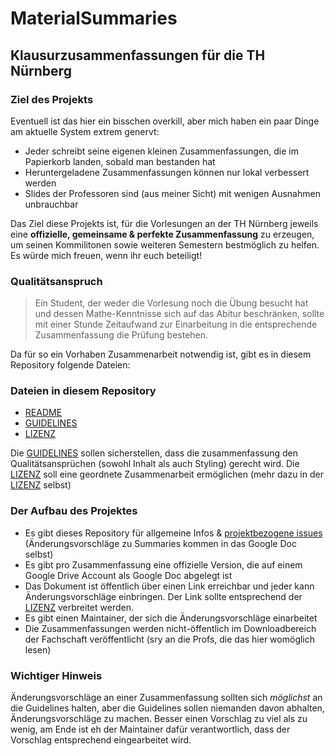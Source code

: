 # MaterialSummaries

## Klausurzusammenfassungen für die TH Nürnberg

### Ziel des Projekts

Eventuell ist das hier ein bisschen overkill, aber mich haben ein paar Dinge am aktuelle System extrem genervt:

-   Jeder schreibt seine eigenen kleinen Zusammenfassungen, die im Papierkorb landen, sobald man bestanden hat
-   Heruntergeladene Zusammenfassungen können nur lokal verbessert werden
-   Slides der Professoren sind (aus meiner Sicht) mit wenigen Ausnahmen unbrauchbar

Das Ziel diese Projekts ist, für die Vorlesungen an der TH Nürnberg jeweils eine **offizielle, gemeinsame & perfekte Zusammenfassung** zu erzeugen, um seinen Kommilitonen sowie weiteren Semestern bestmöglich zu helfen. Es würde mich freuen, wenn ihr euch beteiligt!

### Qualitätsanspruch

> Ein Student, der weder die Vorlesung noch die Übung besucht hat und dessen Mathe-Kenntnisse sich auf das Abitur beschränken, sollte mit einer Stunde Zeitaufwand zur Einarbeitung in die entsprechende Zusammenfassung die Prüfung bestehen.

Da für so ein Vorhaben Zusammenarbeit notwendig ist, gibt es in diesem Repository folgende Dateien:

### Dateien in diesem Repository

-   [README](README.md)
-   [GUIDELINES](GUIDELINES.md)
-   [LIZENZ](LIZENZ.md)

Die [GUIDELINES](GUIDELINES.md) sollen sicherstellen, dass die zusammenfassung den Qualitätsansprüchen (sowohl Inhalt als auch Styling) gerecht wird.
Die [LIZENZ](<[LIZENZ.md](LIZENZ.md).md>) soll eine geordnete Zusammenarbeit ermöglichen (mehr dazu in der [LIZENZ](LIZENZ.md) selbst)

### Der Aufbau des Projektes

-   Es gibt dieses Repository für allgemeine Infos & [projektbezogene issues](../../issues) (Änderungsvorschläge zu Summaries kommen in das Google Doc selbst)
-   Es gibt pro Zusammenfassung eine offizielle Version, die auf einem Google Drive Account als Google Doc abgelegt ist
-   Das Dokument ist öffentlich über einen Link erreichbar und jeder kann Änderungsvorschläge einbringen. Der Link sollte entsprechend der [LIZENZ](LIZENZ.md) verbreitet werden.
-   Es gibt einen Maintainer, der sich die Änderungsvorschläge einarbeitet
-   Die Zusammenfassungen werden nicht-öffentlich im Downloadbereich der Fachschaft veröffentlicht (sry an die Profs, die das hier womöglich lesen)

### Wichtiger Hinweis

Änderungsvorschläge an einer Zusammenfassung sollten sich _möglichst_ an die Guidelines halten, aber die Guidelines sollen niemanden davon abhalten, Änderungsvorschläge zu machen. Besser einen Vorschlag zu viel als zu wenig, am Ende ist eh der Maintainer dafür verantwortlich, dass der Vorschlag entsprechend eingearbeitet wird.
